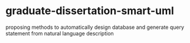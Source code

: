 # graduate-dissertation-smart-uml
proposing methods to automatically design database and generate query statement from natural language description


